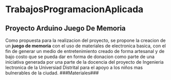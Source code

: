 # TrabajosProgramacionAplicada
<h2>Proyecto Arduino Juego De Memoria</h2>
Como propuesta para la realizacion del proyecto, se propone la creacion de un <b>juego de memoria</b> con el uso de materiales de electronica basica, con el fin de generar un medio de entretenimiento creado de forma artesanal y de bajo costo que se pueda dar en forma de donacion como parte de una iniciativa generada por una parte de la docencia del proyecto de Ingenieria lectronica de la Universiad Distrital para el apoyo a los niños mas bulnerables de la ciudad.
###Materiales###
